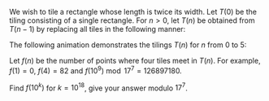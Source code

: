 We wish to tile a rectangle whose length is twice its width.
Let $T(0)$ be the tiling consisting of a single rectangle.
For $n \gt 0$, let $T(n)$ be obtained from $T(n-1)$ by replacing all tiles in the following manner:




The following animation demonstrates the tilings $T(n)$ for $n$ from $0$ to $5$:




Let $f(n)$ be the number of points where four tiles meet in $T(n)$.
For example, $f(1) = 0$, $f(4) = 82$ and $f(10^9) \bmod 17^7 = 126897180$.


Find $f(10^k)$ for $k = 10^{18}$, give your answer modulo $17^7$.